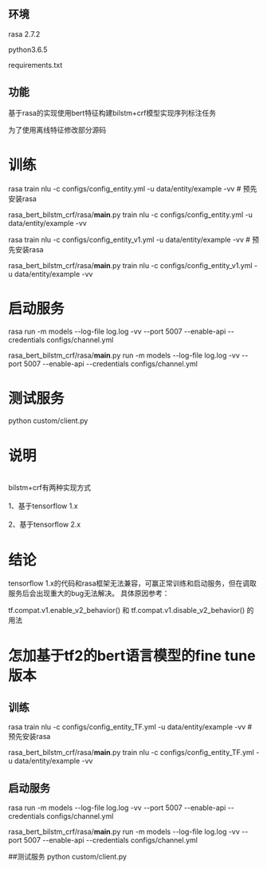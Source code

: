 ## 环境
rasa 2.7.2

python3.6.5

requirements.txt

## 功能
基于rasa的实现使用bert特征构建bilstm+crf模型实现序列标注任务

为了使用离线特征修改部分源码

# 训练
rasa train nlu  -c configs/config_entity.yml -u data/entity/example -vv  # 预先安装rasa

rasa_bert_bilstm_crf/rasa/__main__.py train nlu  -c configs/config_entity.yml -u data/entity/example -vv

rasa train nlu  -c configs/config_entity_v1.yml -u data/entity/example -vv  # 预先安装rasa

rasa_bert_bilstm_crf/rasa/__main__.py train nlu  -c configs/config_entity_v1.yml -u data/entity/example -vv

# 启动服务
rasa run -m models --log-file log.log -vv --port 5007 --enable-api --credentials configs/channel.yml

rasa_bert_bilstm_crf/rasa/__main__.py run -m models --log-file log.log -vv --port 5007 --enable-api --credentials configs/channel.yml

# 测试服务
python custom/client.py

# 说明
<br>bilstm+crf有两种实现方式</br>
<br>1、基于tensorflow 1.x</br>
<br>2、基于tensorflow 2.x</br>

# 结论
tensorflow 1.x的代码和rasa框架无法兼容，可赢正常训练和启动服务，但在调取服务后会出现重大的bug无法解决。
具体原因参考：

tf.compat.v1.enable_v2_behavior()
和
tf.compat.v1.disable_v2_behavior()
的用法

# 怎加基于tf2的bert语言模型的fine tune版本
## 训练
rasa train nlu  -c configs/config_entity_TF.yml -u data/entity/example -vv  # 预先安装rasa

rasa_bert_bilstm_crf/rasa/__main__.py train nlu  -c configs/config_entity_TF.yml -u data/entity/example -vv

## 启动服务
rasa run -m models --log-file log.log -vv --port 5007 --enable-api --credentials configs/channel.yml

rasa_bert_bilstm_crf/rasa/__main__.py run -m models --log-file log.log -vv --port 5007 --enable-api --credentials configs/channel.yml

##测试服务
python custom/client.py